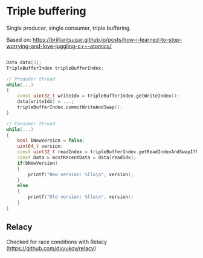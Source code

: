 # Triple buffering

Single producer, single consumer, triple buffering.

Based on: https://brilliantsugar.github.io/posts/how-i-learned-to-stop-worrying-and-love-juggling-c++-atomics/

```cpp

Data data[3];
TripleBufferIndex tripleBufferIndex;

// Produder thread
while(...)
{
    const uint32_t writeIdx = tripleBufferIndex.getWriteIndex();
    data[writeIdx] = ...;
    tripleBufferIndex.commitWriteAndSwap();
}

// Consumer thread
while(...)
{
    bool bNewVersion = false;
    uint64_t version;
    const uint32_t readIndex = tripleBufferIndex.getReadIndexAndSwapIfNewVersion(&bNewVersion, &version);
    const Data & mostRecentData = data[readIdx];
    if(bNewVersion)
    {
        printf("New version: %llu\n", version);
    }
    else
    {
        printf("Old version: %llu\n", version);
    }
}

```

## Relacy

Checked for race conditions with Relacy (https://github.com/dvyukov/relacy)